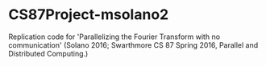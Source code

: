 # CS87Project-msolano2
Replication code for 'Parallelizing the Fourier Transform with no communication' (Solano 2016; Swarthmore CS 87 Spring 2016, Parallel and Distributed Computing.) 
